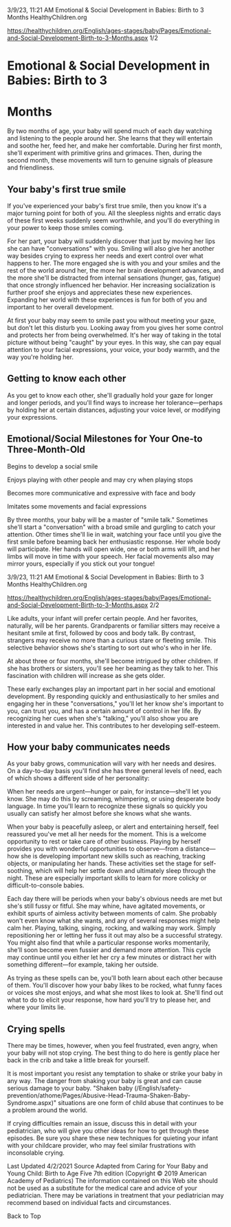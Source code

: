 3/9/23, 11:21 AM Emotional & Social Development in Babies: Birth to 3 Months HealthyChildren.org 

https://healthychildren.org/English/ages-stages/baby/Pages/Emotional-and-Social-Development-Birth-to-3-Months.aspx 1/2 

# Emotional & Social Development in Babies: Birth to 3 

# Months 

 By two months of age, your baby will spend much of each day watching and listening to the people around her. She learns that they will entertain and soothe her, feed her, and make her comfortable. During her first month, she'll experiment with primitive grins and grimaces. Then, during the second month, these movements will turn to genuine signals of pleasure and friendliness. 

## Your baby's first true smile 

 If you've experienced your baby's first true smile, then you know it's a major turning point for both of you. All the sleepless nights and erratic days of these first weeks suddenly seem worthwhile, and you'll do everything in your power to keep those smiles coming. 

 For her part, your baby will suddenly discover that just by moving her lips she can have "conversations" with you. Smiling will also give her another way besides crying to express her needs and exert control over what happens to her. The more engaged she is with you and your smiles and the rest of the world around her, the more her brain development advances, and the more she'll be distracted from internal sensations (hunger, gas, fatigue) that once strongly influenced her behavior. Her increasing socialization is further proof she enjoys and appreciates these new experiences. Expanding her world with these experiences is fun for both of you and important to her overall development. 

 At first your baby may seem to smile past you without meeting your gaze, but don't let this disturb you. Looking away from you gives her some control and protects her from being overwhelmed. It's her way of taking in the total picture without being "caught" by your eyes. In this way, she can pay equal attention to your facial expressions, your voice, your body warmth, and the way you're holding her. 

## Getting to know each other 

 As you get to know each other, she'll gradually hold your gaze for longer and longer periods, and you'll find ways to increase her tolerance—perhaps by holding her at certain distances, adjusting your voice level, or modifying your expressions. 

## Emotional/Social Milestones for Your One-to Three-Month-Old 

 Begins to develop a social smile 

 Enjoys playing with other people and may cry when playing stops 

 Becomes more communicative and expressive with face and body 

 Imitates some movements and facial expressions 

 By three months, your baby will be a master of "smile talk." Sometimes she'll start a "conversation" with a broad smile and gurgling to catch your attention. Other times she'll lie in wait, watching your face until you give the first smile before beaming back her enthusiastic response. Her whole body will participate. Her hands will open wide, one or both arms will lift, and her limbs will move in time with your speech. Her facial movements also may mirror yours, especially if you stick out your tongue! 


3/9/23, 11:21 AM Emotional & Social Development in Babies: Birth to 3 Months HealthyChildren.org 

https://healthychildren.org/English/ages-stages/baby/Pages/Emotional-and-Social-Development-Birth-to-3-Months.aspx 2/2 

 Like adults, your infant will prefer certain people. And her favorites, naturally, will be her parents. Grandparents or familiar sitters may receive a hesitant smile at first, followed by coos and body talk. By contrast, strangers may receive no more than a curious stare or fleeting smile. This selective behavior shows she's starting to sort out who's who in her life. 

 At about three or four months, she'll become intrigued by other children. If she has brothers or sisters, you'll see her beaming as they talk to her. This fascination with children will increase as she gets older. 

 These early exchanges play an important part in her social and emotional development. By responding quickly and enthusiastically to her smiles and engaging her in these "conversations," you'll let her know she's important to you, can trust you, and has a certain amount of control in her life. By recognizing her cues when she's "talking," you'll also show you are interested in and value her. This contributes to her developing self-esteem. 

## How your baby communicates needs 

 As your baby grows, communication will vary with her needs and desires. On a day-to-day basis you'll find she has three general levels of need, each of which shows a different side of her personality: 

 When her needs are urgent—hunger or pain, for instance—she'll let you know. She may do this by screaming, whimpering, or using desperate body language. In time you'll learn to recognize these signals so quickly you usually can satisfy her almost before she knows what she wants. 

 When your baby is peacefully asleep, or alert and entertaining herself, feel reassured you've met all her needs for the moment. This is a welcome opportunity to rest or take care of other business. Playing by herself provides you with wonderful opportunities to observe—from a distance—how she is developing important new skills such as reaching, tracking objects, or manipulating her hands. These activities set the stage for self-soothing, which will help her settle down and ultimately sleep through the night. These are especially important skills to learn for more colicky or difficult-to-console babies. 

 Each day there will be periods when your baby's obvious needs are met but she's still fussy or fitful. She may whine, have agitated movements, or exhibit spurts of aimless activity between moments of calm. She probably won't even know what she wants, and any of several responses might help calm her. Playing, talking, singing, rocking, and walking may work. Simply repositioning her or letting her fuss it out may also be a successful strategy. You might also find that while a particular response works momentarily, she'll soon become even fussier and demand more attention. This cycle may continue until you either let her cry a few minutes or distract her with something different—for example, taking her outside. 

 As trying as these spells can be, you'll both learn about each other because of them. You'll discover how your baby likes to be rocked, what funny faces or voices she most enjoys, and what she most likes to look at. She'll find out what to do to elicit your response, how hard you'll try to please her, and where your limits lie. 

## Crying spells 

 There may be times, however, when you feel frustrated, even angry, when your baby will not stop crying. The best thing to do here is gently place her back in the crib and take a little break for yourself. 

 It is most important you resist any temptation to shake or strike your baby in any way. The danger from shaking your baby is great and can cause serious damage to your baby. "Shaken baby (/English/safety-prevention/athome/Pages/Abusive-Head-Trauma-Shaken-Baby-Syndrome.aspx)" situations are one form of child abuse that continues to be a problem around the world. 

 If crying difficulties remain an issue, discuss this in detail with your pediatrician, who will give you other ideas for how to get through these episodes. Be sure you share these new techniques for quieting your infant with your childcare provider, who may feel similar frustrations with inconsolable crying. 

 Last Updated 4/2/2021 Source Adapted from Caring for Your Baby and Young Child: Birth to Age Five 7th edition (Copyright © 2019 American Academy of Pediatrics) The information contained on this Web site should not be used as a substitute for the medical care and advice of your pediatrician. There may be variations in treatment that your pediatrician may recommend based on individual facts and circumstances. 

 Back to Top 


